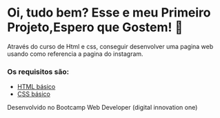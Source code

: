 # Oi, tudo bem? Esse e meu Primeiro Projeto,Espero que Gostem! :love_letter:

Através do curso de Html e css, conseguir desenvolver uma pagina web usando como referencia a pagina do instagram.

### Os requisitos são:

* [HTML básico](https://www.w3schools.com/html/)
* [CSS básico]()

Desenvolvido no Bootcamp Web Developer (digital innovation one)
